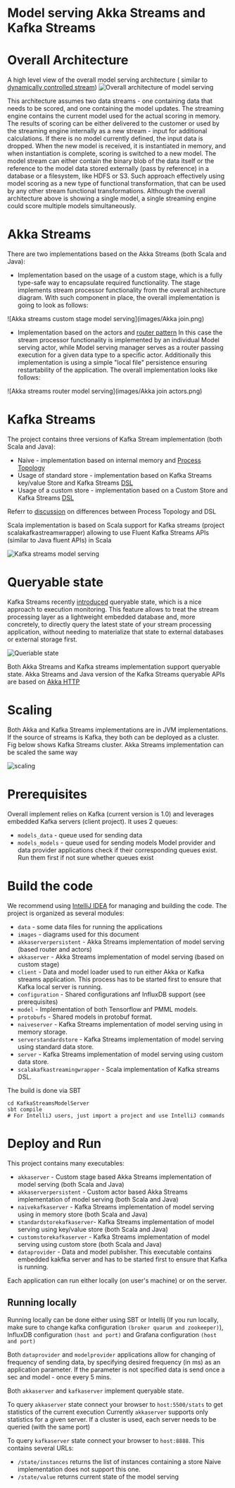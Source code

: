 # Model serving Akka Streams and Kafka Streams

# Overall Architecture

A high level view of the overall model serving architecture (
similar to [dynamically controlled stream](https://data-artisans.com/blog/bettercloud-dynamic-alerting-apache-flink)) 
![Overall architecture of model serving](images/overallModelServing.png)


This architecture assumes two data streams - one containing data that needs to be scored, and one containing the model updates. The streaming engine contains the current model used for the actual scoring in memory. The results of scoring can be either delivered to the customer or used by the streaming engine internally as a new stream - input for additional calculations. If there is no model currently defined, the input data is dropped. When the new model is received, it is instantiated in memory, and when instantiation is complete, scoring is switched to a new model. The model stream can either contain the binary blob of the data itself or the reference to the model data stored externally (pass by reference) in a database or a filesystem, like HDFS or S3. 
Such approach effectively using model scoring as a new type of functional transformation, that can be used by any other stream functional transformations.
Although the overall architecture above is showing a single model, a single streaming engine could score multiple models simultaneously. 

# Akka Streams

There are two implementations based on the Akka Streams (both Scala and Java):
* Implementation based on the usage of a custom stage, which is a fully type-safe way to encapsulate required functionality. 
The stage implements stream processor functionality from the overall architecture diagram. 
With such component in place, the overall implementation is going to look as follows:


![Akka streams custom stage model serving](images/Akka join.png)

* Implementation based on the actors and [router pattern](http://michalplachta.com/2016/01/23/scalability-using-sharding-from-akka-cluster/)
In this case the stream processor functionality is implemented by an individual Model serving actor,
while Model serving manager serves as a router passing execution for a given data type to a specific actor.
Additionally this implementation is using a simple "local file" persistence ensuring restartability of the application.
The overall implementation looks like follows:

![Akka streams router model serving](images/Akka join actors.png)

# Kafka Streams

The project contains three versions of Kafka Stream implementation (both Scala and Java):
* Naive - implementation based on internal memory and [Process Topology](https://kafka.apache.org/10/documentation/streams/developer-guide#streams_processor_topology)
* Usage of standard store - implementation based on Kafka Streams key/value Store and Kafka Streams [DSL](https://kafka.apache.org/10/documentation/streams/developer-guide#streams_dsl)
* Usage of a custom store - implementation based on a Custom Store and Kafka Streams [DSL](https://kafka.apache.org/10/documentation/streams/developer-guide#streams_dsl)

Referr to [discussion](http://mkuthan.github.io/) on differences between Process Topology and DSL

Scala implementation is based on Scala support for Kafka streams (project scalakafkastreamwrapper) allowing to use Fluent Kafka
Streams APIs (similar to Java fluent APIs) in Scala

![Kafka streams model serving](images/kafkastreamsJoin.png)

# Queryable state

Kafka Streams  recently [introduced](https://docs.confluent.io/current/streams/developer-guide.html#id8) queryable state, which is 
a nice approach to execution monitoring.
This feature allows to treat the stream processing layer as a 
lightweight embedded database and, more concretely, to directly query the latest state of your stream processing application, without needing to materialize that state to external databases or external storage first.


![Queriable state](images/queryablestate.png)

Both Akka Streams and Kafka streams implementation support queryable state.
Akka Streams and Java version of the Kafka Streams queryable APIs are based on [Akka HTTP](https://doc.akka.io/docs/akka-http/current/scala/http/)

# Scaling

Both Akka and Kafka Streams implementations are in JVM implementations.
If the source of streams is Kafka, they both can be deployed as a cluster.
Fig below shows Kafka Streams cluster. Akka Streams implementation can be scaled the same way

![scaling](images/Kafkastreamsclusters.png)


# Prerequisites

Overall implement relies on Kafka (current version is 1.0) and leverages embedded Kafka servers (client project).
It uses 2 queues:
* `models_data` - queue used for sending data
* `models_models` - queue used for sending models
Model provider and data provider applications check if their corresponding queues exist. Run them 
first if not sure whether queues exist


# Build the code

We recommend using [IntelliJ IDEA](https://www.jetbrains.com/idea/) for managing and building the code. The project is organized as several modules:

* `data` - some data files for running the applications
* `images` - diagrams used for this document
* `akkaserverpersistent` - Akka Streams implementation of model serving (based router and actors)
* `akkaserver` - Akka Streams implementation of model serving (based on custom stage)
* `client` - Data and model loader used to run either Akka or Kafka streams application. 
This process has to be started first to ensure that Kafka local server is running.
* `configuration` - Shared configurations anf InfluxDB support (see prerequisites)
* `model` - Implementation of both Tensorflow anf PMML models.
* `protobufs` - Shared models in protobuf format.
* `naiveserver` -  Kafka Streams implementation of model serving using in memory storage.
* `serverstandardstore` -  Kafka Streams implementation of model serving using standard data store.
* `server` -  Kafka Streams implementation of model serving using custom data store.
* `scalakafkastreamingwrapper` -  Scala implementation of Kafka streams DSL.

The build is done via SBT

    cd KafkaStreamsModelServer
    sbt compile
    # For IntelliJ users, just import a project and use IntelliJ commands

# Deploy and Run

This project contains many executables:
* `akkaserver` - Custom stage based Akka Streams implementation of model serving (both Scala and Java)
* `akkaserverpersistent` - Custom actor based Akka Streams implementation of model serving (both Scala and Java)
* `naivekafkaserver` - Kafka Streams implementation of model serving using in memory store (both Scala and Java)
* `standardstorekafkaserver`- Kafka Streams implementation of model serving using key/value store (both Scala and Java)
* `customstorekafkaserver` - Kafka Streams implementation of model serving using custom store (both Scala and Java)
* `dataprovider` - Data and model publisher. This executable contains embedded kakfka server and has to be started 
first to ensure that Kafka is running.

Each application can run either locally (on user's machine) or on the server.

## Running locally

Running locally can be done either using SBT or Intellij (If you run locally, make sure to change 
kafka configuration `(broker quarum and zookeeper)`), InfluxDB configuration `(host and port)` and 
Grafana configuration `(host and port)`

Both `dataprovider` and `modelprovider` applications allow for changing of frequency of sending data, by
specifying desired frequency (in ms) as an application parameter. If the parameter is not specified
data is send once a sec and model - once every 5 mins.

Both `akkaserver` and `kafkaserver` implement queryable state. 

To query `akkaserver` state connect your browser to `host:5500/stats` to get statistics of the current execution
Currently `akkaserver` supports only statistics for a given server. If a cluster is used, each server needs to be
queried (with the same port)


To query `kafkaserver` state connect your browser to `host:8888`. This contains several URLs:
* `/state/instances` returns the list of instances containing a store Naive implementation does not support this one. 
* `/state/value` returns current state of the model serving




